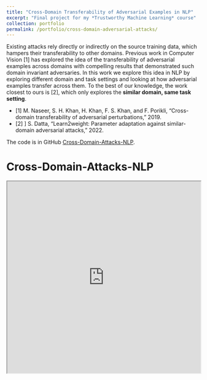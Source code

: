 ```yaml
---
title: "Cross-Domain Transferability of Adversarial Examples in NLP"
excerpt: "Final project for my *Trustworthy Machine Learning* course"
collection: portfolio
permalink: /portfolio/cross-domain-adversarial-attacks/
---
```

Existing attacks rely directly or indirectly on the source training data, which hampers their transferability to other domains. Previous work in Computer Vision [1]  has explored the idea of the transferability of adversarial examples across domains with compelling results that demonstrated such domain invariant adversaries. In this work we explore this idea in NLP by exploring different domain and task settings and looking at how adversarial examples transfer across them. To the best of our knowledge, the work closest to ours is [2], which only explores the **similar domain, same task setting**.

- [1] M. Naseer, S. H. Khan, H. Khan, F. S. Khan, and F. Porikli, “Cross-domain transferability of adversarial perturbations,” 2019.
- [2] ] S. Datta, “Learn2weight: Parameter adaptation against similar-domain adversarial attacks,” 2022.

The code is in GitHub [Cross-Domain-Attacks-NLP](https://github.com/jyaacoub/Cross-Domain-Attacks-NLP).

<html>
  <head>
    <title>Cross-Domain-Attacks-NLP</title>
  </head>
  <body>
    <h1>Cross-Domain-Attacks-NLP</h1>
    <iframe src="https://davidguzmanr.github.io/files/Cross_Domain_Transferability_of_Adversarial_Attacks_in_NLP.pdf" width="100%" height="500px">
    </iframe>
  </body>
</html>